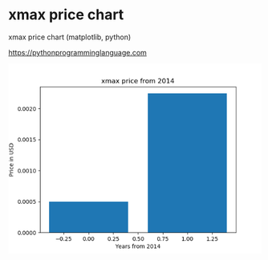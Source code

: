 # xmax price chart 

xmax price chart (matplotlib, python)

https://pythonprogramminglanguage.com

<img src='chart.png'>
